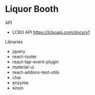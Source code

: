 # Liquor Booth

API 
* LCBO API https://lcboapi.com/docs/v1


Libraries
* jquery
* react-router
* react-tap-event-plugin
* material-ui
* react-addons-test-utils
* chai
* enzyme
* sinon

